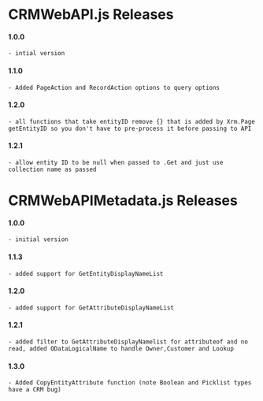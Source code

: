 # CRMWebAPI.js Releases
#### 1.0.0
    - intial version
#### 1.1.0 
    - Added PageAction and RecordAction options to query options
#### 1.2.0
	- all functions that take entityID remove {} that is added by Xrm.Page getEntityID so you don't have to pre-process it before passing to API
#### 1.2.1
	- allow entity ID to be null when passed to .Get and just use collection name as passed
	
# CRMWebAPIMetadata.js Releases
#### 1.0.0 
	- initial version
#### 1.1.3
    - added support for GetEntityDisplayNameList
#### 1.2.0
	- added support for GetAttributeDisplayNameList
#### 1.2.1
 	- added filter to GetAttributeDisplayNamelist for attributeof and no read, added ODataLogicalName to handle Owner,Customer and Lookup
#### 1.3.0
 	- Added CopyEntityAttribute function (note Boolean and Picklist types have a CRM bug)